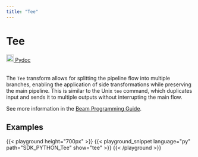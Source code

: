 ```yaml
---
title: "Tee"
---
```

<!--
Licensed under the Apache License, Version 2.0 (the "License");
you may not use this file except in compliance with the License.
You may obtain a copy of the License at

http://www.apache.org/licenses/LICENSE-2.0

Unless required by applicable law or agreed to in writing, software
distributed under the License is distributed on an "AS IS" BASIS,
WITHOUT WARRANTIES OR CONDITIONS OF ANY KIND, either express or implied.
See the License for the specific language governing permissions and
limitations under the License.
-->

# Tee
<table align="left">
    <a target="_blank" class="button"
        href="https://beam.apache.org/releases/pydoc/current/apache_beam.transforms.util.html?highwebsite/www/site/content/en/documentation/transforms/python/otherlight=flattenwith#apache_beam.transforms.util.Tee">
      <img src="/images/logos/sdks/python.png" width="20px" height="20px"
           alt="Pydoc" />
     Pydoc
    </a>
</table>
<br><br>


The `Tee` transform allows for splitting the pipeline flow into multiple branches,
enabling the application of side transformations while preserving the main pipeline.
This is similar to the Unix `tee` command, which duplicates input and sends it to
multiple outputs without interrupting the main flow.

See more information in the [Beam Programming Guide](/documentation/programming-guide/#tee).

## Examples

{{< playground height="700px" >}}
{{< playground_snippet language="py" path="SDK_PYTHON_Tee" show="tee" >}}
{{< /playground >}}
